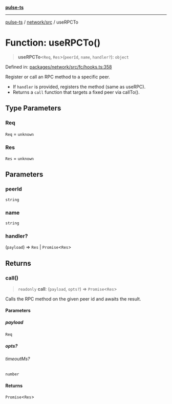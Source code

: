[**pulse-ts**](../../../README.md)

***

[pulse-ts](../../../README.md) / [network/src](../README.md) / useRPCTo

# Function: useRPCTo()

> **useRPCTo**\<`Req`, `Res`\>(`peerId`, `name`, `handler?`): `object`

Defined in: [packages/network/src/fc/hooks.ts:358](https://github.com/jlehett/pulse-ts/blob/4869ef2c4af7bf37d31e2edd2d6d1ba148133fb2/packages/network/src/fc/hooks.ts#L358)

Register or call an RPC method to a specific peer.

- If `handler` is provided, registers the method (same as useRPC).
- Returns a `call` function that targets a fixed peer via callTo().

## Type Parameters

### Req

`Req` = `unknown`

### Res

`Res` = `unknown`

## Parameters

### peerId

`string`

### name

`string`

### handler?

(`payload`) => `Res` \| `Promise`\<`Res`\>

## Returns

### call()

> `readonly` **call**: (`payload`, `opts?`) => `Promise`\<`Res`\>

Calls the RPC method on the given peer id and awaits the result.

#### Parameters

##### payload

`Req`

##### opts?

###### timeoutMs?

`number`

#### Returns

`Promise`\<`Res`\>
